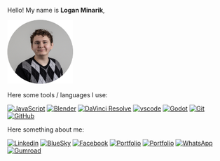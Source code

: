 Hello! My name is **Logan Minarik**, 


<img src="pic.png" alt="Logan Minarik" width="150"/>

Here some tools / languages I use:


[![JavaScript](https://img.shields.io/badge/JavaScript-yellow?logo=Javascript&logoColor=white)](https://js.org/index.html)
[![Blender](https://img.shields.io/badge/Blender-orange?logo=Blender&logoColor=white)](https://www.blender.org/)
[![DaVinci Resolve](https://img.shields.io/badge/DaVinci_Resolve-grey?logo=DaVinci+Resolve&logoColor=white)](https://www.blackmagicdesign.com/products/davinciresolve/studio)
[![vscode](https://img.shields.io/badge/vscode-blue?logo=visualstudiocode&logoColor=white)](https://code.visualstudio.com/)
[![Godot](https://img.shields.io/badge/Godot-478CBF?logo=godotengine&logoColor=white)](https://godotengine.org/)
[![Git](https://img.shields.io/badge/git-orange?logo=git&logoColor=white)](https://git-scm.)
[![GitHub](https://img.shields.io/badge/GitHub-181717?logo=github&logoColor=white)](https://github.com/LoganMinarik)



Here something about me:


[![Linkedin](https://img.shields.io/badge/LinkedIn-0077B5?&logo=linkedin&logoColor=white)](https://www.linkedin.com/in/LoganMinarik/)
[![BlueSky](https://img.shields.io/badge/Bluesky-1DA1F2?logo=Bluesky&logoColor=white)](https://bsky.app/profile/loganminarik.github.io)
[![Facebook](https://img.shields.io/badge/Facebook-1877F2?logo=Facebook&logoColor=white)](https://www.facebook.com/LoganMinarik)
[![Portfolio](https://img.shields.io/badge/-Portfolio-blue)](https://loganminarik.github.io/PersonalPage/)
[![Portfolio](https://img.shields.io/badge/-Games-blue)](https://loganminarik.github.io/PartyPak/)
[![WhatsApp](https://img.shields.io/badge/WhatsApp-25D366?logo=WhatsApp&logoColor=white)](https://wa.me/12604427899/)
[![Gumroad](https://img.shields.io/badge/Gumroad-hotpink?logo=Gumroad&logoColor=white)](https://gumroad.com/minariklogan)


